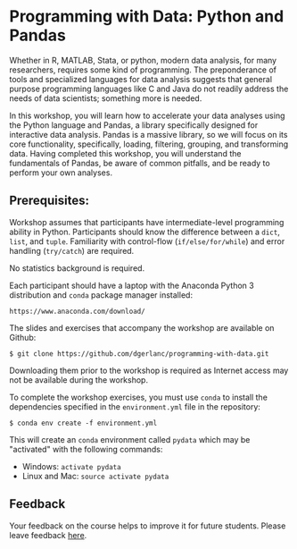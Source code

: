 # Programming with Data: Python and Pandas

Whether in R, MATLAB, Stata, or python, modern data analysis, for many
researchers, requires some kind of programming. The preponderance of tools and
specialized languages for data analysis suggests that general purpose
programming languages like C and Java do not readily address the needs of data
scientists; something more is needed.

In this workshop, you will learn how to accelerate your data analyses using the
Python language and Pandas, a library specifically designed for interactive data
analysis. Pandas is a massive library, so we will focus on its core
functionality, specifically, loading, filtering, grouping, and transforming
data. Having completed this workshop, you will understand the fundamentals of
Pandas, be aware of common pitfalls, and be ready to perform your own analyses.

## Prerequisites:

Workshop assumes that participants have intermediate-level programming ability
in Python. Participants should know the difference between a `dict`, `list`, and
`tuple`. Familiarity with control-flow (`if/else/for/while`) and error handling
(`try/catch`) are required.

No statistics background is required.

Each participant should have a laptop with the Anaconda Python 3 distribution
and `conda` package manager installed:

```
https://www.anaconda.com/download/
```

The slides and exercises that accompany the workshop are available on Github:

```
$ git clone https://github.com/dgerlanc/programming-with-data.git
```

Downloading them prior to the workshop is required as Internet access may not be
available during the workshop.

To complete the workshop exercises, you must use `conda` to install the
dependencies specified in the `environment.yml` file in the repository:

```
$ conda env create -f environment.yml
```

This will create an `conda` environment called `pydata` which may be
"activated" with the following commands:

* Windows: `activate pydata`
* Linux and Mac: `source activate pydata`

## Feedback

Your feedback on the course helps to improve it for future students.
Please leave feedback [here](https://danielgerlanc.typeform.com/to/RyB6AJ).
